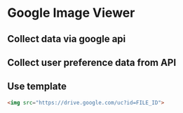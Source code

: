 # Google Image Viewer
## Collect data via google api
## Collect user preference data from API

## Use template
```html
<img src="https://drive.google.com/uc?id=FILE_ID">
```